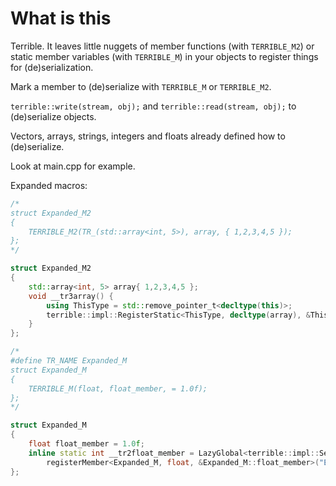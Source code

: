 # What is this
Terrible. It leaves little nuggets of member functions (with `TERRIBLE_M2`) or static member variables (with `TERRIBLE_M`) in your objects to register things for (de)serialization.

Mark a member to (de)serialize with `TERRIBLE_M` or `TERRIBLE_M2`.

`terrible::write(stream, obj);` and `terrible::read(stream, obj);` to (de)serialize objects.

Vectors, arrays, strings, integers and floats already defined how to (de)serialize.

Look at main.cpp for example.

Expanded macros: 
```cpp
/*
struct Expanded_M2
{
    TERRIBLE_M2(TR_(std::array<int, 5>), array, { 1,2,3,4,5 });
};
*/

struct Expanded_M2
{
    std::array<int, 5> array{ 1,2,3,4,5 };
    void __tr3array() {
        using ThisType = std::remove_pointer_t<decltype(this)>;
        terrible::impl::RegisterStatic<ThisType, decltype(array), &ThisType::array>::val;
    }
};
```

```cpp
/*
#define TR_NAME Expanded_M
struct Expanded_M
{
    TERRIBLE_M(float, float_member, = 1.0f);
};
*/

struct Expanded_M
{
    float float_member = 1.0f;
    inline static int __tr2float_member = LazyGlobal<terrible::impl::SerializationRegistration>->
        registerMember<Expanded_M, float, &Expanded_M::float_member>("Expanded_M", "float_member");
};
```
